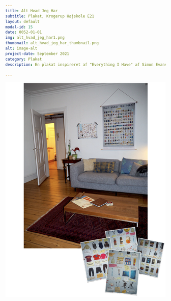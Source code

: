 ```yaml
---
title: Alt Hvad Jeg Har
subtitle: Plakat, Krogerup Højskole E21
layout: default
modal-id: 15
date: 0052-01-01
img: alt_hvad_jeg_har1.png
thumbnail: alt_hvad_jeg_har_thumbnail.png
alt: image-alt
project-date: September 2021
category: Plakat
description: En plakat inspireret af "Everything I Have" af Simon Evans, hvor jeg fotograferede hver en dims og stykke ejendel jeg havde med op på højskolen. Plakaten blev solgt på en auktion for 600kr, den var trykt på et stort stykke stof (84,1 x 118,9 cm).

---
```


<img src="img/portfolio/alt_hvad_jeg_har2.png" class="img-responsive img-centered" alt="">